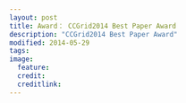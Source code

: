 ```yaml
---
layout: post
title: Award： CCGrid2014 Best Paper Award
description: "CCGrid2014 Best Paper Award"
modified: 2014-05-29
tags: 
image:
  feature: 
  credit: 
  creditlink: 
---
```


<img src="/images/image-filename-1.jpg" alt="">
